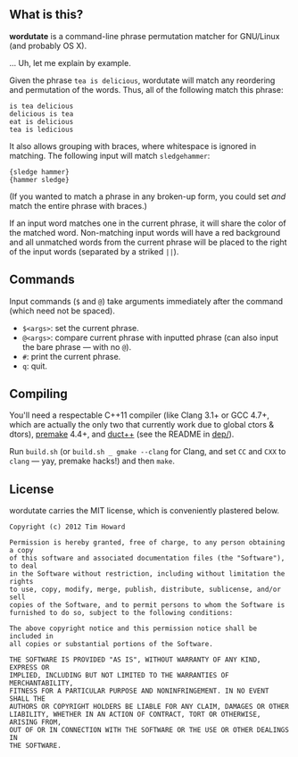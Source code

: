 
## What is this?

**wordutate** is a command-line phrase permutation matcher for GNU/Linux (and probably OS X).

… Uh, let me explain by example.

Given the phrase `tea is delicious`, wordutate will match any reordering and permutation of the words. Thus, all of the following match this phrase:

```
is tea delicious
delicious is tea
eat is delicious
tea is ledicious
```

It also allows grouping with braces, where whitespace is ignored in matching. The following input will match `sledgehammer`:

```
{sledge hammer}
{hammer sledge}
```

(If you wanted to match a phrase in any broken-up form, you could set *and* match the entire phrase with braces.)

If an input word matches one in the current phrase, it will share the color of the matched word. Non-matching input words will have a red background and all unmatched words from the current phrase will be placed to the right of the input words (separated by a striked `||`).

## Commands

Input commands (`$` and `@`) take arguments immediately after the command (which need not be spaced).

* `$<args>`: set the current phrase.
* `@<args>`: compare current phrase with inputted phrase (can also input the bare phrase — with no `@`).
* `#`: print the current phrase.
* `q`: quit.

## Compiling

You'll need a respectable C++11 compiler (like Clang 3.1+ or GCC 4.7+, which are actually the only two that currently work due to global ctors & dtors), [premake](http://industriousone.com/premake) 4.4+, and [duct++](/komiga/duct-cpp) (see the README in [dep/](/komiga/wordutate/tree/master/dep)).

Run `build.sh` (or `build.sh _ gmake --clang` for Clang, and set `CC` and `CXX` to `clang` — yay, premake hacks!) and then `make`.

## License

wordutate carries the MIT license, which is conveniently plastered below.

```
Copyright (c) 2012 Tim Howard

Permission is hereby granted, free of charge, to any person obtaining a copy
of this software and associated documentation files (the "Software"), to deal
in the Software without restriction, including without limitation the rights
to use, copy, modify, merge, publish, distribute, sublicense, and/or sell
copies of the Software, and to permit persons to whom the Software is
furnished to do so, subject to the following conditions:

The above copyright notice and this permission notice shall be included in
all copies or substantial portions of the Software.

THE SOFTWARE IS PROVIDED "AS IS", WITHOUT WARRANTY OF ANY KIND, EXPRESS OR
IMPLIED, INCLUDING BUT NOT LIMITED TO THE WARRANTIES OF MERCHANTABILITY,
FITNESS FOR A PARTICULAR PURPOSE AND NONINFRINGEMENT. IN NO EVENT SHALL THE
AUTHORS OR COPYRIGHT HOLDERS BE LIABLE FOR ANY CLAIM, DAMAGES OR OTHER
LIABILITY, WHETHER IN AN ACTION OF CONTRACT, TORT OR OTHERWISE, ARISING FROM,
OUT OF OR IN CONNECTION WITH THE SOFTWARE OR THE USE OR OTHER DEALINGS IN
THE SOFTWARE.
```
